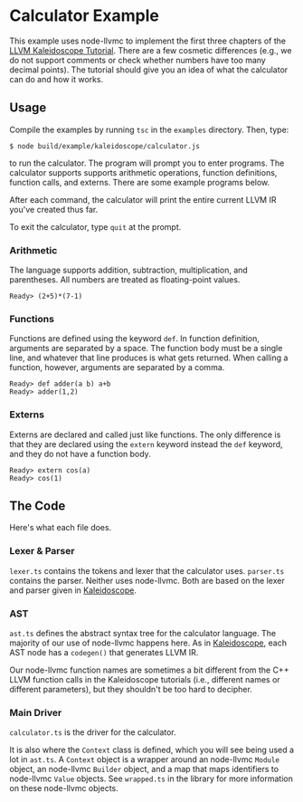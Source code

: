 Calculator Example
==================

This example uses node-llvmc to implement the first three chapters of the [LLVM Kaleidoscope Tutorial][kaleidoscope]. There are a few cosmetic differences (e.g., we do not support comments or check whether numbers have too many decimal points). The tutorial should give you an idea of what the calculator can do and how it works.

[kaleidoscope]: http://llvm.org/docs/tutorial/index.html

Usage
-----

Compile the examples by running `tsc` in the `examples` directory. Then, type:

    $ node build/example/kaleidoscope/calculator.js

to run the calculator. The program will prompt you to enter programs. The calculator supports supports arithmetic operations, function definitions, function calls, and externs. There are some example programs below.

After each command, the calculator will print the entire current LLVM IR you've created thus far.

To exit the calculator, type `quit` at the prompt.

### Arithmetic

The language supports addition, subtraction, multiplication, and parentheses. All numbers are treated as floating-point values.

    Ready> (2+5)*(7-1)

### Functions

Functions are defined using the keyword `def`. In function definition, arguments are separated by a space. The function body must be a single line, and whatever that line produces is what gets returned. When calling a function, however, arguments are separated by a comma.

    Ready> def adder(a b) a+b
    Ready> adder(1,2)

### Externs

Externs are declared and called just like functions. The only difference is that they are declared using the `extern` keyword instead the `def` keyword, and they do not have a function body.

    Ready> extern cos(a)
    Ready> cos(1)


The Code
--------

Here's what each file does.

### Lexer & Parser

`lexer.ts` contains the tokens and lexer that the calculator uses. `parser.ts` contains the parser. Neither uses node-llvmc. Both are based on the lexer and parser given in [Kaleidoscope][].

### AST

`ast.ts` defines the abstract syntax tree for the calculator language. The majority of our use of node-llvmc happens here. As in [Kaleidoscope][], each AST node has a `codegen()` that generates LLVM IR.

Our node-llvmc function names are sometimes a bit different from the C++ LLVM function calls in the Kaleidoscope tutorials (i.e., different names or different parameters), but they shouldn't be too hard to decipher.

### Main Driver

`calculator.ts` is the driver for the calculator.

It is also where the `Context` class is defined, which you will see being used a lot in `ast.ts`. A `Context` object is a wrapper around an node-llvmc `Module` object, an node-llvmc `Builder` object, and a map that maps identifiers to node-llvmc `Value` objects. See `wrapped.ts` in the library for more information on these node-llvmc objects.
